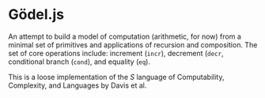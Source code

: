 Gödel.js
========

An attempt to build a model of computation (arithmetic, for now) from a minimal 
set of primitives and applications of recursion and composition. The set of core operations include:
increment (`incr`), decrement (`decr`, conditional branch (`cond`), and equality (`eq`).

This is a loose implementation of the *S* language of Computability, Complexity, and Languages by Davis et al.


